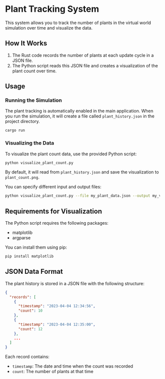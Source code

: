 # Plant Tracking System

This system allows you to track the number of plants in the virtual world simulation over time and visualize the data.

## How It Works

1. The Rust code records the number of plants at each update cycle in a JSON file.
2. The Python script reads this JSON file and creates a visualization of the plant count over time.

## Usage

### Running the Simulation

The plant tracking is automatically enabled in the main application. When you run the simulation, it will create a file called `plant_history.json` in the project directory.

```bash
cargo run
```

### Visualizing the Data

To visualize the plant count data, use the provided Python script:

```bash
python visualize_plant_count.py
```

By default, it will read from `plant_history.json` and save the visualization to `plant_count.png`.

You can specify different input and output files:

```bash
python visualize_plant_count.py --file my_plant_data.json --output my_visualization.png
```

## Requirements for Visualization

The Python script requires the following packages:
- matplotlib
- argparse

You can install them using pip:

```bash
pip install matplotlib
```

## JSON Data Format

The plant history is stored in a JSON file with the following structure:

```json
{
  "records": [
    {
      "timestamp": "2023-04-04 12:34:56",
      "count": 10
    },
    {
      "timestamp": "2023-04-04 12:35:00",
      "count": 12
    },
    ...
  ]
}
```

Each record contains:
- `timestamp`: The date and time when the count was recorded
- `count`: The number of plants at that time 